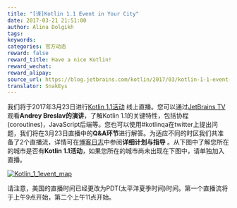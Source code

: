 ```yaml
---
title: "[译]Kotlin 1.1 Event in Your City"
date: 2017-03-21 21:51:00
author: Alina Dolgikh
tags:
keywords:
categories: 官方动态
reward: false
reward_title: Have a nice Kotlin!
reward_wechat:
reward_alipay:
source_url: https://blog.jetbrains.com/kotlin/2017/03/kotlin-1-1-event-in-your-city-2/
translator: SnakEys
---
```


我们将于2017年3月23日进行[Kotlin 1.1活动](https://blog.jetbrains.com/kotlin/2017/03/kotlin-1-1-event-2/#more-4726) 线上直播。您可以通过[JetBrains TV](http://jb.gg/kotlinevent1_1)观看<strong>Andrey Breslav的演讲</strong>，了解Kotlin 1.1的关键特性，包括协程(coroutines)，JavaScript后端等。您也可以使用#kotlinqa在twitter上提出问题，我们将在3月23日直播中的<strong>Q&A环节</strong>进行解答。为适应不同的时区我们共准备了2个直播流，详情可在[博客日志](https://blog.jetbrains.com/kotlin/2017/03/kotlin-1-1-event-2/#more-4726)中参阅<strong>详细计划与指导</strong> 。从下图中了解您所在的城市是否有<strong>Kotlin 1.1活动</strong>，如果您所在的城市尚未出现在下图中，请单独加入直播。


<p><a href="http://kotlinlang.org/community/talks.html?time=kotlin"><img alt="Kotlin_1_1event_map" class="size-full wp-image-4794 aligncenter" data-recalc-dims="1" src="https://i1.wp.com/blog.jetbrains.com/kotlin/files/2017/03/Kotlin_1_1event_map.png?resize=640%2C451&amp;ssl=1"/></a></p>


请注意，美国的直播时间已经更改为PDT(太平洋夏季时间)时间。第一个直播流将于上午9点开始，第二个上午11点开始。  

